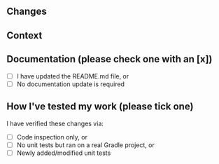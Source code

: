 ## Changes

<!-- Describe what behavior is changed by this PR. -->

## Context

<!-- Describe why you're making these changes if it's not already explained in a corresponding issue. -->
<!-- If you're closing an existing issue with this pull request, use the keyword Closes #issue_number -->

## Documentation (please check one with an [x])

- [ ] I have updated the README.md file, or
- [ ] No documentation update is required

## How I've tested my work (please tick one)

I have verified these changes via:

- [ ] Code inspection only, or
- [ ] No unit tests but ran on a real Gradle project, or
- [ ] Newly added/modified unit tests

<!-- Please do not force push to your PR's branch after you have created your PR, as doing so forces us to review the whole PR again. This makes it harder for us to review your work because we don't know what has changed. -->
<!-- PRs will likely be squashed by us when we merge your work. Commit as many times as you need in this branch. -->
